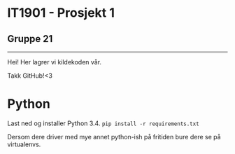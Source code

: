 # IT1901 - Prosjekt 1
## Gruppe 21
---

Hei! Her lagrer vi kildekoden vår.

Takk GitHub!<3

# Python

Last ned og installer Python 3.4.
`pip install -r requirements.txt`

Dersom dere driver med mye annet python-ish på fritiden bure dere se på virtualenvs.
